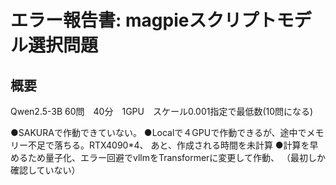 # エラー報告書: magpieスクリプトモデル選択問題

## 概要
Qwen2.5-3B 60問　40分　1GPU　スケール0.001指定で最低数(10問になる)

●SAKURAで作動できていない。
●Localで４GPUで作動できるが、途中でメモリー不足で落ちる。RTX4090*4、
 あと、作成される時間を未計算
●計算を早めるため量子化、エラー回避でvllmをTransformerに変更して作動、
（最初しか確認していない）


